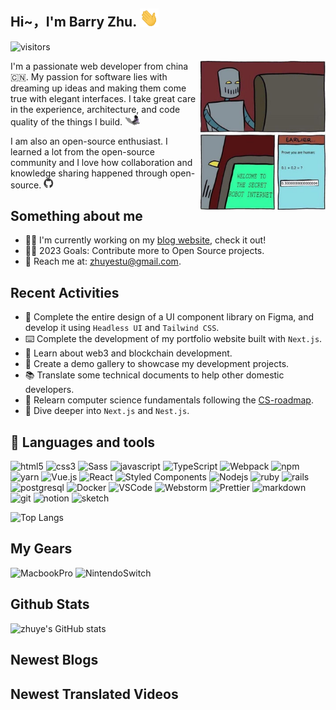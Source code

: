 ##  Hi~，I'm Barry Zhu. <img alt="hi" src="./images/Hi.gif" width="30px" max-width="30px" />

![visitors](https://komarev.com/ghpvc/?username=zhuyedev)

<img align="right" alt="Visual Studio Code" width="200px" src="./images/a-joke.png" />

I'm a passionate web developer from china 🇨🇳. My passion for software lies with dreaming up ideas and making them come true with elegant interfaces. I take great care in the experience, architecture, and code quality of the things I build. <img alt="hi" src="./images/coding.gif" width="24px" max-width="24px" />

I am also an open-source enthusiast. I learned a lot from the open-source community and I love how collaboration and knowledge sharing happened through open-source. <img alt="hi" src="./images/github.gif" width="16px" max-width="16px" />

## Something about me

- 👨‍💻 I'm currently working on my [blog website](https://zhuye.dev), check it out!
- ✌🏻 2023 Goals: Contribute more to Open Source projects.
- 📮 Reach me at: zhuyestu@gmail.com.

## Recent Activities

- 🎨 Complete the entire design of a UI component library on Figma, and develop it using `Headless UI` and `Tailwind CSS`.
- ⌨️ Complete the development of my portfolio website built with `Next.js`.
- 🔗 Learn about web3 and blockchain development.
- 🎸 Create a demo gallery to showcase my development projects.
- 📚 Translate some technical documents to help other domestic developers.
- 🐾 Relearn computer science fundamentals following the [CS-roadmap](https://github.com/zhuyedev/cs-roadmap).
- 🚀 Dive deeper into `Next.js` and `Nest.js`.

## 🔧 Languages and tools

<!-- 标签版本 -->

<p>
<img alt="html5" src="https://img.shields.io/badge/HTML-E34F26?style=flat-square&logo=html5&logoColor=white" />
<img alt="css3" src="https://img.shields.io/badge/CSS-409AD6?style=flat-square&logo=CSS3&logoColor=white" />
<img alt="Sass" src="https://img.shields.io/badge/Sass-CC6699?style=flat-square&logo=sass&logoColor=white" />
<img alt="javascript" src="https://img.shields.io/badge/Javascript-F7DF1E?style=flat-square&logo=javascript&logoColor=white" />
<img alt="TypeScript" src="https://img.shields.io/badge/TypeScript-007ACC?style=flat-square&logo=typescript&logoColor=white" />
<img alt="Webpack" src="https://img.shields.io/badge/Webpack-8DD6F9?style=flat-square&logo=webpack&logoColor=white" />
<img alt="npm" src="https://img.shields.io/badge/NPM-CB3837?style=flat-square&logo=npm&logoColor=white" />
<img alt="yarn" src="https://img.shields.io/badge/Yarn-3998C2?style=flat-square&logo=yarn&logoColor=white" />
<img alt="Vue.js" src="https://img.shields.io/badge/Vue-43853d?style=flat-square&logo=vuedotjs&logoColor=white" />
<img alt="React" src="https://img.shields.io/badge/React-45b8d8?style=flat-square&logo=react&logoColor=white" />
<img alt="Styled Components" src="https://img.shields.io/badge/Styled_Components-db7092?style=flat-square&logo=styled-components&logoColor=white" />
<img alt="Nodejs" src="https://img.shields.io/badge/Nodejs-43853d?style=flat-square&logo=Node.js&logoColor=white" />
<img alt="ruby" src="https://img.shields.io/badge/Ruby-CC342D?style=flat-square&logo=ruby&logoColor=white" />
<img alt="rails" src="https://img.shields.io/badge/Rails-CC0000?style=flat-square&logo=ruby-on-rails&logoColor=white" />
<img alt="postgresql" src="https://img.shields.io/badge/Posgresql-316192?style=flat-square&logo=postgresql&logoColor=white" />
<img alt="Docker" src="https://img.shields.io/badge/Docker-46a2f1?style=flat-square&logo=docker&logoColor=white" />
<img alt="VSCode" src="https://img.shields.io/badge/VS_Code-0176C6?style=flat-square&logo=visual-studio-code&logoColor=white" />
<img alt="Webstorm" src="https://img.shields.io/badge/Webstorm-01C6D1?style=flat-square&logo=webstorm&logoColor=white" />
<img alt="Prettier" src="https://img.shields.io/badge/Prettier-F7B93E?style=flat-square&logo=prettier&logoColor=white" />
<img alt="markdown" src="https://img.shields.io/badge/Markdown-121011?style=flat-square&logo=markdown&logoColor=white" />
<img alt="git" src="https://img.shields.io/badge/Git-F05032?style=flat-square&logo=git&logoColor=white" />
<img alt="notion" src="https://img.shields.io/badge/Notion-000000?style=flat-square&logo=notion&logoColor=white" />
<img alt="sketch" src="https://img.shields.io/badge/Sketch-F7B500?style=flat-square&logo=sketch&logoColor=white" />

</p>

![Top Langs](https://github-readme-stats.vercel.app/api/top-langs/?username=yliaz&layout=compact&locale=cn)

<!-- 纯图标版本 -->

<!-- <img align="left" alt="HTML5" width="26px" src="https://raw.githubusercontent.com/github/explore/80688e429a7d4ef2fca1e82350fe8e3517d3494d/topics/html/html.png" />
<img align="left" alt="CSS3" width="26px" src="https://raw.githubusercontent.com/github/explore/80688e429a7d4ef2fca1e82350fe8e3517d3494d/topics/css/css.png" />
<img align="left" alt="Sass" width="26px" src="https://raw.githubusercontent.com/github/explore/80688e429a7d4ef2fca1e82350fe8e3517d3494d/topics/sass/sass.png" />
<img align="left" alt="JavaScript" width="26px" src="https://raw.githubusercontent.com/github/explore/80688e429a7d4ef2fca1e82350fe8e3517d3494d/topics/javascript/javascript.png" />
<img align="left" alt="typescript" width="26px" src="https://raw.githubusercontent.com/github/explore/80688e429a7d4ef2fca1e82350fe8e3517d3494d/topics/typescript/typescript.png" />
<img align="left" alt="Vue" width="26px" src="https://raw.githubusercontent.com/github/explore/80688e429a7d4ef2fca1e82350fe8e3517d3494d/topics/vue/vue.png" />
<img align="left" alt="React" width="26px" src="https://raw.githubusercontent.com/github/explore/80688e429a7d4ef2fca1e82350fe8e3517d3494d/topics/react/react.png" />
<img align="left" alt="Node.js" width="26px" src="https://raw.githubusercontent.com/github/explore/80688e429a7d4ef2fca1e82350fe8e3517d3494d/topics/nodejs/nodejs.png" />
<img align="left" alt="Postgresql" width="26px" src="https://raw.githubusercontent.com/github/explore/80688e429a7d4ef2fca1e82350fe8e3517d3494d/topics/postgresql/postgresql.png" />
<img align="left" alt="Ruby" width="26px" src="https://raw.githubusercontent.com/github/explore/80688e429a7d4ef2fca1e82350fe8e3517d3494d/topics/ruby/ruby.png" />
<img align="left" alt="Rails" width="26px" src="https://raw.githubusercontent.com/github/explore/80688e429a7d4ef2fca1e82350fe8e3517d3494d/topics/rails/rails.png" />
<img align="left" alt="Git" width="26px" src="https://raw.githubusercontent.com/github/explore/80688e429a7d4ef2fca1e82350fe8e3517d3494d/topics/git/git.png" />
<img align="left" alt="GitHub" width="26px" src="https://raw.githubusercontent.com/github/explore/78df643247d429f6cc873026c0622819ad797942/topics/github/github.png" />
<img align="left" alt="Visual Studio Code" width="26px" src="https://raw.githubusercontent.com/github/explore/80688e429a7d4ef2fca1e82350fe8e3517d3494d/topics/visual-studio-code/visual-studio-code.png" />
<img align="left" alt="Terminal" width="26px" src="https://raw.githubusercontent.com/github/explore/80688e429a7d4ef2fca1e82350fe8e3517d3494d/topics/terminal/terminal.png" /> -->

## My Gears

<p>
<img alt="MacbookPro" src="https://img.shields.io/badge/Macbook_Pro_M1-999999?style=flat-square&logo=apple&logoColor=white" />
<img alt="NintendoSwitch" src="https://img.shields.io/badge/Nintendo_Switch-E60012?style=flat-square&logo=nintendo-switch&logoColor=white" />
</p>


## Github Stats

![zhuye's GitHub stats](https://github-readme-stats.vercel.app/api?username=yliaz&count_private=true&show_icons=true)

## Newest Blogs
<!-- BLOG-POST-LIST:START -->
<!-- BLOG-POST-LIST:END -->

## Newest Translated Videos
<!-- BILIBILI:START -->
<!-- BILIBILI:END -->
